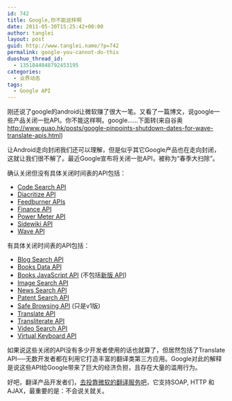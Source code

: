 ```yaml
---
id: 742
title: Google,你不能这样啊
date: 2011-05-30T15:25:42+00:00
author: tanglei
layout: post
guid: http://www.tanglei.name/?p=742
permalink: google-you-cannot-do-this
duoshuo_thread_id:
  - 1351844048792453195
categories:
  - 业界动态
tags:
  - Google API
---
```

刚还说了google的android让微软赚了很大一笔。又看了一篇博文，说google一些产品关闭一批API。你不能这样啊。google……下面转(来自谷奥<http://www.guao.hk/posts/google-pinpoints-shutdown-dates-for-wave-translate-apis.html>)

让Android走向封闭我们还可以理解，但是似乎其它Google产品也在走向封闭，这就让我们很不解了。最近Google宣布将关闭一批API，被称为“春季大扫除”。

确认关闭但没有具体关闭时间表的API包括：

  * [Code Search API](http://code.google.com/apis/codesearch/)
  * [Diacritize API](http://code.google.com/apis/language/diacritize/overview.html)
  * [Feedburner APIs](http://code.google.com/apis/feedburner/)
  * [Finance API](http://code.google.com/apis/finance/)
  * [Power Meter API](http://code.google.com/apis/powermeter/)
  * [Sidewiki API](http://code.google.com/apis/sidewiki/)
  * [Wave API](http://code.google.com/apis/wave/)

有具体关闭时间表的API包括：

  * [Blog Search API](http://code.google.com/apis/blogsearch/)
  * [Books Data API](http://code.google.com/apis/books/docs/gdata/developers_guide_protocol.html)
  * [Books JavaScript API](http://code.google.com/apis/books/docs/js/devguide.html) (不包括[新版 API](http://code.google.com/apis/books/docs/getting-started.html))
  * [Image Search API](http://code.google.com/apis/imagesearch/)
  * [News Search API](http://code.google.com/apis/newssearch/)
  * [Patent Search API](http://code.google.com/apis/patentsearch/)
  * [Safe Browsing API](http://code.google.com/apis/safebrowsing/developers_guide.html) (只是v1版)
  * [Translate API](http://code.google.com/apis/language/translate/overview.html)
  * [Transliterate API](http://code.google.com/apis/language/transliterate/overview.html)
  * [Video Search API](http://code.google.com/apis/videosearch/)
  * [Virtual Keyboard API](http://code.google.com/apis/language/virtualkeyboard/overview.html)

如果说这些关闭的API没有多少开发者使用的话也就算了，但居然包括了Translate API──无数开发者都在利用它打造丰富的翻译类第三方应用。Google对此的解释是说这些API给Google带来了巨大的经济负担，且存在大量的滥用行为。

好吧，翻译产品开发者们，<a href="http://msdn.microsoft.com/en-us/library/ff512423.aspx" target="_blank">去投靠微软的翻译服务吧</a>，它支持SOAP, HTTP 和 AJAX，最重要的是：不会说关就关。

&nbsp;

&nbsp;
